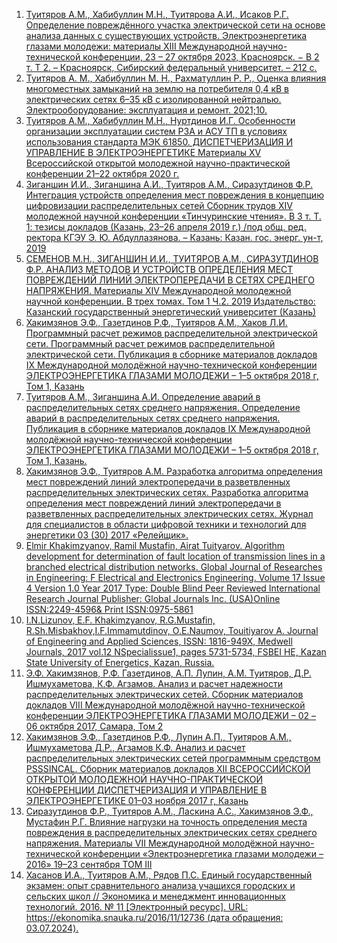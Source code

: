 1. [Туитяров А.М., Хабибуллин М.Н., Туитярова А.И., Исаков Р.Г. Определение повреждённого участка электрической сети на основе анализа данных с существующих устройств. Электроэнергетика глазами молодежи: материалы XIII Международной научно-технической конференции, 23 – 27 октября 2023, Красноярск. − В 2 т. Т 2. – Красноярск, Сибирский федеральный университет. – 212 с.](https://fondsmena.ru/media/EGM_publicationfiles_Article/%D0%A1%D0%B1%D0%BE%D1%80%D0%BD%D0%B8%D0%BA_%D0%AD%D0%AD%D0%93%D0%9C_2023_%D1%82%D0%BE%D0%BC_2.pdf)
2. [Туитяров А. М., Хабибуллин М. Н., Рахматуллин Р. Р.,  Оценка влияния многоместных замыканий на землю на потребителя 0,4 кВ в электрических сетях 6–35 кВ с изолированной нейтралью. Электрооборудование: эксплуатация и ремонт. 2021;10.](https://panor.ru/articles/otsenka-vliyaniya-mnogomestnykh-zamykaniy-na-zemlyu-na-potrebitelya-04-kv-v-elektricheskikh-setyakh-635-kv-s-izolirovannoy-neytralyu/71380.html#)
3. [Туитяров А.М., Хабибуллин М.Н., Нуртдинов И.Г. Особенности организации эксплуатации систем РЗА и АСУ ТП в условиях использования стандарта МЭК 61850. ДИСПЕТЧЕРИЗАЦИЯ И УПРАВЛЕНИЕ В ЭЛЕКТРОЭНЕРГЕТИКЕ Материалы XV Всероссийской открытой молодежной научно-практической конференции 21–22 октября 2020 г.](https://cloud.mail.ru/public/3P1N/3ZCpmXyRC/286%D1%8D%D0%BB%20%D0%94%D0%B8%D1%81%D0%BF%D0%B5%D1%82%D1%87%D0%B5%D1%80%D0%B8%D0%B7%D0%B0%D1%86%D0%B8%D1%8F%202020%20%D0%9F%D1%80%D0%BE%D0%B3%D1%80%D0%B0%D0%BC%D0%BC%D0%B0%20%D0%BA%D0%BE%D0%BD%D1%84%D0%B5%D1%80%D0%B5%D0%BD%D1%86%D0%B8%D0%B8%20(1).pdf)
4. [Зиганшин И.И., Зиганшина А.И., Туитяров А.М., Сиразутдинов Ф.Р. Интеграция устройств определения мест повреждения в концепцию цифровизации распределительных сетей Сборник трудов XIV молодежной научной конференции «Тинчуринские чтения». В 3 т. Т. 1: тезисы докладов (Казань, 23–26 апреля 2019 г.) /под общ. ред. ректора КГЭУ Э. Ю. Абдуллазянова. – Казань: Казан. гос. энерг. ун-т, 2019](https://kgeu.ru/studportfolio/GetDoc/49229?idFizLico=121278)
5. [СЕМЕНОВ М.Н., ЗИГАНШИН И.И., ТУИТЯРОВ А.М., СИРАЗУТДИНОВ Ф.Р. АНАЛИЗ МЕТОДОВ И УСТРОЙСТВ ОПРЕДЕЛЕНИЯ МЕСТ ПОВРЕЖДЕНИЙ ЛИНИЙ ЭЛЕКТРОПЕРЕДАЧИ В СЕТЯХ СРЕДНЕГО НАПРЯЖЕНИЯ. Материалы XIV Международной молодежной научной конференции. В трех томах. Том 1 Ч.2. 2019 Издательство: Казанский государственный энергетический университет (Казань)
](https://www.elibrary.ru/item.asp?id=44084272)
6. [Хакимзянов Э.Ф., Газетдинов Р.Ф., Туитяров А.М., Хаков Л.И. Программный расчет режимов распределительной электрической сети. Программный расчет режимов распределительной электрической сети. Публикация в сборнике материалов докладов IX Международной молодёжной научно-технической конференции ЭЛЕКТРОЭНЕРГЕТИКА ГЛАЗАМИ МОЛОДЕЖИ – 1–5 октября 2018 г, Том 1, Казань](https://fondsmena.ru/media/EGM_publicationfiles_Article/%D0%A1%D0%B1%D0%BE%D1%80%D0%BD%D0%B8%D0%BA_%D1%82%D1%80%D1%83%D0%B4%D0%BE%D0%B2_2018_%D1%87.1_1.pdf)
7. [Туитяров А.М., Зиганшина А.И. Определение аварий в распределительных сетях среднего напряжения. Определение аварий в распределительных сетях среднего напряжения. Публикация в сборнике материалов докладов IX Международной молодёжной научно-технической конференции ЭЛЕКТРОЭНЕРГЕТИКА ГЛАЗАМИ МОЛОДЕЖИ – 1–5 октября 2018 г, Том 1, Казань.](https://fondsmena.ru/media/EGM_publicationfiles_Article/%D0%A1%D0%B1%D0%BE%D1%80%D0%BD%D0%B8%D0%BA_%D1%82%D1%80%D1%83%D0%B4%D0%BE%D0%B2_2018_%D1%87.1_1.pdf)
8. [Хакимзянов Э.Ф., Туитяров А.М. Разработка алгоритма определения мест повреждений линий электропередачи в разветвленных распределительных электрических сетях. Разработка алгоритма определения мест повреждений линий электропередачи в разветвленных распределительных электрических сетях. Журнал для специалистов в области цифровой техники и технологий для энергетики 03 (30) 2017 «Релейщик».](http://energyexpert.ru/content/view/1569)
9. [Elmir Khakimzyanov, Ramil Mustafin, Airat Tuityarov. Algorithm development for determination of fault location of transmission lines in a branched electrical distribution networks. Global Journal of Researches in Engineering: F Electrical and Electronics Engineering. Volume 17 Issue 4 Version 1.0  Year 2017 Type: Double Blind Peer Reviewed International Research Journal Publisher: Global Journals Inc. (USA)Online ISSN:2249-4596& Print ISSN:0975-5861](https://engineeringresearch.org/index.php/GJRE/article/view/1642/1573)
10. [I.N.Lizunov, E.F. Khakimzyanov, R.G.Mustafin, R.Sh.Misbakhov,I.F.Immamutdinov, O.E.Naumov, Touitiyarov A. Journal of Engineering and Applied Sciences, ISSN: 1816-949X, Medwell Journals, 2017 vol.12 NSpecialissue1, pages 5731-5734, FSBEI HE, Kazan State University of Energetics, Kazan, Russia.](https://core.ac.uk/reader/197460320)
11. [Э.Ф. Хакимзянов, Р.Ф. Газетдинов, А.П. Лупин, А.М. Туитяров, Д.Р. Ишмухаметова, К.Ф. Агзамов. Анализ и расчет надежности распределительных электрических сетей. Сборник материалов докладов VIII Международной молодёжной научно-технической конференции ЭЛЕКТРОЭНЕРГЕТИКА ГЛАЗАМИ МОЛОДЕЖИ –  02 – 06 октября 2017, Самара, Том 2](https://fondsmena.ru/media/EGM_publicationfiles_Article/%D0%A2%D0%BE%D0%BC_2_1.pdf)
12. [Хакимзянов Э.Ф., Газетдинов Р.Ф., Лупин А.П., Туитяров А.М., Ишмухаметова Д.Р., Агзамов К.Ф. Анализ и расчет распределительных электрических сетей программным средством PSSSINCAL. Сборник материалов докладов XII ВСЕРОССИЙСКОЙ ОТКРЫТОЙ МОЛОДЕЖНОЙ НАУЧНО-ПРАКТИЧЕСКОЙ КОНФЕРЕНЦИИ ДИСПЕТЧЕРИЗАЦИЯ И УПРАВЛЕНИЕ В ЭЛЕКТРОЭНЕРГЕТИКЕ  01–03 ноября 2017 г, Казань](https://drive.google.com/file/d/1OjYarU-ALLOhEyJzTIUZ2QHAwxU5BZRT/view)
13. [Сиразутдинов Ф.Р., Туитяров А.М., Ласкина А.С., Хакимзянов Э.Ф., Мустафин Р.Г. Влияние нагрузки на точность определения места повреждения в распределительных электрических сетях среднего напряжения. Материалы VII Международной молодёжной научно-технической конференции «Электроэнергетика глазами молодежи – 2016» 19–23 сентября ТОМ III](https://kgeu.ru/studportfolio/GetDoc/4767?idFizLico=121278)
14. [Хасанов И.А., Туитяров А.М., Рядов П.С. Единый государственный экзамен: опыт сравнительного анализа учащихся городских и сельских школ // Экономика и менеджмент инновационных технологий. 2016. № 11 [Электронный ресурс]. URL: https://ekonomika.snauka.ru/2016/11/12736 (дата обращения: 03.07.2024).](https://ekonomika.snauka.ru/2016/11/12736)
